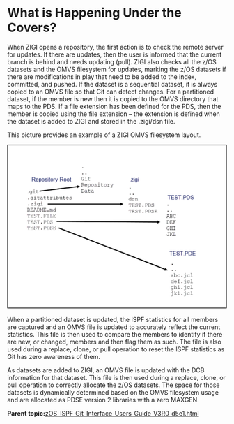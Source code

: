 # What is Happening Under the Covers?

When ZIGI opens a repository, the first action is to check the remote server for updates. If there are updates, then the user is informed that the current branch is behind and needs updating \(pull\). ZIGI also checks all the z/OS datasets and the OMVS filesystem for updates, marking the z/OS datasets if there are modifications in play that need to be added to the index, committed, and pushed. If the dataset is a sequential dataset, it is always copied to an OMVS file so that Git can detect changes. For a partitioned dataset, if the member is new then it is copied to the OMVS directory that maps to the PDS. If a file extension has been defined for the PDS, then the member is copied using the file extension – the extension is defined when the dataset is added to ZIGI and stored in the .zigi/dsn file.

This picture provides an example of a ZIGI OMVS filesystem layout.

![](media/img(79).png)

When a partitioned dataset is updated, the ISPF statistics for all members are captured and an OMVS file is updated to accurately reflect the current statistics. This file is then used to compare the members to identify if there are new, or changed, members and then flag them as such. The file is also used during a replace, clone, or pull operation to reset the ISPF statistics as Git has zero awareness of them.

As datasets are added to ZIGI, an OMVS file is updated with the DCB information for that dataset. This file is then used during a replace, clone, or pull operation to correctly allocate the z/OS datasets. The space for those datasets is dynamically determined based on the OMVS filesystem usage and are allocated as PDSE version 2 libraries with a zero MAXGEN.

**Parent topic:**[zOS\_ISPF\_Git\_Interface\_Users\_Guide\_V3R0\_d5e1.html](zOS_ISPF_Git_Interface_Users_Guide_V3R0_d5e1.html)


